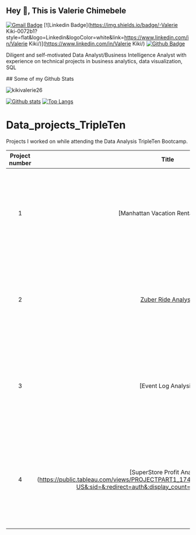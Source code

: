 ## Hey 👋, This is Valerie Chimebele

[![Gmail Badge](https://img.shields.io/badge/-kikivalerie26@gmail.com-c14438?style=flat&logo=Gmail&logoColor=white&link=mailto:kikivalerie26@gmail.com)](mailto:kikivalerie26@gmail.com) 
[![Linkedin Badge](https://img.shields.io/badge/-Valerie Kiki-0072b1?style=flat&logo=Linkedin&logoColor=white&link=https://www.linkedin.com/in/Valerie Kiki/)](https://www.linkedin.com/in/Valerie Kiki/)
[![Github Badge](https://img.shields.io/badge/-kikivalerie26-grey?style=flat&logo=github&logoColor=white&link=https://github.com/kikivalerie26/)](https://www.github.com/kikivalerie26/) 
<p align='left'>Diligent and self-motivated Data Analyst/Business Intelligence Analyst with experience on technical projects in business analytics, data visualization, SQL</p>
## Some of my Github Stats
<p align=left> <img src=https://komarev.com/ghpvc/?username=kikivalerie26 alt=kikivalerie26 /> </p>

[![Github stats](https://github-readme-stats.vercel.app/api?username=kikivalerie26&show_icons=true&include_all_commits=true)](https://github.com/kikivalerie26/github-readme-stats)
[![Top Langs](https://github-readme-stats.vercel.app/api/top-langs/?username=kikivalerie26&layout=compact)](https://github.com/kikivalerie26/github-readme-stats)




# Data_projects_TripleTen
Projects I worked on while attending the Data Analysis TripleTen Bootcamp.


| Project number | Title | Description |
| :-------: |  :-------: |--------|
| 1 | [Manhattan Vacation Rental Market]| The project task was to Analyzed Airbnb data to identify the most profitable neighborhoods and property types for vacation rental investment in Manhattan. |
| 2 | [Zuber Ride Analysis](https://github.com/Kikivalerie26/Data_projects_TripleTen/blob/main/zuber.sql)| The project task was to focus on analyzing ride-sharing patterns for Zuber, a new ride-hailing company launching in Chicago. |
| 3 | [Event Log Analysis]| The project task was to focus on analyzing raw user activity logs from an e-commerce website to extract meaningful business metrics. |
| 4 | [SuperStore Profit Analysis] (https://public.tableau.com/views/PROJECTPART1_17406642411830/Sheet7?:language=en-US&:sid=&:redirect=auth&:display_count=n&:origin=viz_share_link) | The project task was to analyzes the operations of a struggling superstore to identify key profit centers, loss-making products, and strategic advertising opportunities.  |

